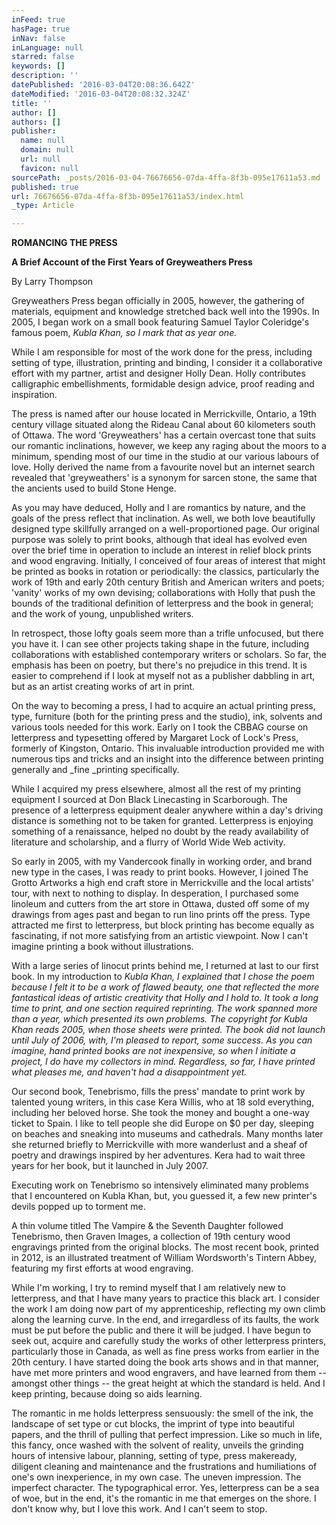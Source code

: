 ```yaml
---
inFeed: true
hasPage: true
inNav: false
inLanguage: null
starred: false
keywords: []
description: ''
datePublished: '2016-03-04T20:08:36.642Z'
dateModified: '2016-03-04T20:08:32.324Z'
title: ''
author: []
authors: []
publisher:
  name: null
  domain: null
  url: null
  favicon: null
sourcePath: _posts/2016-03-04-76676656-07da-4ffa-8f3b-095e17611a53.md
published: true
url: 76676656-07da-4ffa-8f3b-095e17611a53/index.html
_type: Article

---
```

**ROMANCING THE PRESS**

**A Brief Account of the First Years of Greyweathers Press**

By Larry Thompson

Greyweathers Press began officially in 2005, however, the gathering of materials, equipment and knowledge stretched back well into the 1990s. In 2005, I began work on a small book featuring Samuel Taylor Coleridge's famous poem, _Kubla Khan, so I mark that as year one._

While I am responsible for most of the work done for the press, including setting of type, illustration, printing and binding, I consider it a collaborative effort with my partner, artist and designer Holly Dean. Holly contributes calligraphic embellishments, formidable design advice, proof reading and inspiration.

The press is named after our house located in Merrickville, Ontario, a 19th century village situated along the Rideau Canal about 60 kilometers south of Ottawa. The word 'Greyweathers' has a certain overcast tone that suits our romantic inclinations, however, we keep any raging about the moors to a minimum, spending most of our time in the studio at our various labours of love. Holly derived the name from a favourite novel but an internet search revealed that 'greyweathers' is a synonym for sarcen stone, the same that the ancients used to build Stone Henge.

As you may have deduced, Holly and I are romantics by nature, and the goals of the press reflect that inclination. As well, we both love beautifully designed type skillfully arranged on a well-proportioned page. Our original purpose was solely to print books, although that ideal has evolved even over the brief time in operation to include an interest in relief block prints and wood engraving. Initially, I conceived of four areas of interest that might be printed as books in rotation or periodically: the classics, particularly the work of 19th and early 20th century British and American writers and poets; 'vanity' works of my own devising; collaborations with Holly that push the bounds of the traditional definition of letterpress and the book in general; and the work of young, unpublished writers.

In retrospect, those lofty goals seem more than a trifle unfocused, but there you have it. I can see other projects taking shape in the future, including collaborations with established contemporary writers or scholars. So far, the emphasis has been on poetry, but there's no prejudice in this trend. It is easier to comprehend if I look at myself not as a publisher dabbling in art, but as an artist creating works of art in print.

On the way to becoming a press, I had to acquire an actual printing press, type, furniture (both for the printing press and the studio), ink, solvents and various tools needed for this work. Early on I took the CBBAG course on letterpress and typesetting offered by Margaret Lock of Lock's Press, formerly of Kingston, Ontario. This invaluable introduction provided me with numerous tips and tricks and an insight into the difference between printing generally and _fine _printing specifically.

While I acquired my press elsewhere, almost all the rest of my printing equipment I sourced at Don Black Linecasting in Scarborough. The presence of a letterpress equipment dealer anywhere within a day's driving distance is something not to be taken for granted. Letterpress is enjoying something of a renaissance, helped no doubt by the ready availability of literature and scholarship, and a flurry of World Wide Web activity.

So early in 2005, with my Vandercook finally in working order, and brand new type in the cases, I was ready to print books. However, I joined The Grotto Artworks a high end craft store in Merrickville and the local artists' tour, with next to nothing to display. In desperation, I purchased some linoleum and cutters from the art store in Ottawa, dusted off some of my drawings from ages past and began to run lino prints off the press. Type attracted me first to letterpress, but block printing has become equally as fascinating, if not more satisfying from an artistic viewpoint. Now I can't imagine printing a book without illustrations.

With a large series of linocut prints behind me, I returned at last to our first book. In my introduction to _Kubla Khan, I explained that I chose the poem because I felt it to be a work of flawed beauty, one that reflected the more fantastical ideas of artistic creativity that Holly and I hold to. It took a long time to print, and one section required reprinting. The work spanned more than a year, which presented its own problems. The copyright for Kubla Khan reads 2005, when those sheets were printed. The book did not launch until July of 2006, with, I'm pleased to report, some success. As you can imagine, hand printed books are not inexpensive, so when I initiate a project, I do have my collectors in mind. Regardless, so far, I have printed what pleases me, and haven't had a disappointment yet._

Our second book, Tenebrismo, fills the press' mandate to print work by talented young writers, in this case Kera Willis, who at 18 sold everything, including her beloved horse. She took the money and bought a one-way ticket to Spain. I like to tell people she did Europe on $0 per day, sleeping on beaches and sneaking into museums and cathedrals. Many months later she returned briefly to Merrickville with more wanderlust and a sheaf of poetry and drawings inspired by her adventures. Kera had to wait three years for her book, but it launched in July 2007\.

Executing work on Tenebrismo so intensively eliminated many problems that I encountered on Kubla Khan, but, you guessed it, a few new printer's devils popped up to torment me.

A thin volume titled The Vampire & the Seventh Daughter followed Tenebrismo, then Graven Images, a collection of 19th century wood engravings printed from the original blocks. The most recent book, printed in 2012, is an illustrated treatment of William Wordsworth's Tintern Abbey, featuring my first efforts at wood engraving.

While I'm working, I try to remind myself that I am relatively new to letterpress, and that I have many years to practice this black art. I consider the work I am doing now part of my apprenticeship, reflecting my own climb along the learning curve. In the end, and irregardless of its faults, the work must be put before the public and there it will be judged. I have begun to seek out, acquire and carefully study the works of other letterpress printers, particularly those in Canada, as well as fine press works from earlier in the 20th century. I have started doing the book arts shows and in that manner, have met more printers and wood engravers, and have learned from them -- amongst other things -- the great height at which the standard is held. And I keep printing, because doing so aids learning.

The romantic in me holds letterpress sensuously: the smell of the ink, the landscape of set type or cut blocks, the imprint of type into beautiful papers, and the thrill of pulling that perfect impression. Like so much in life, this fancy, once washed with the solvent of reality, unveils the grinding hours of intensive labour, planning, setting of type, press makeready, diligent cleaning and maintenance and the frustrations and humiliations of one's own inexperience, in my own case. The uneven impression. The imperfect character. The typographical error. Yes, letterpress can be a sea of woe, but in the end, it's the romantic in me that emerges on the shore. I don't know why, but I love this work. And I can't seem to stop.